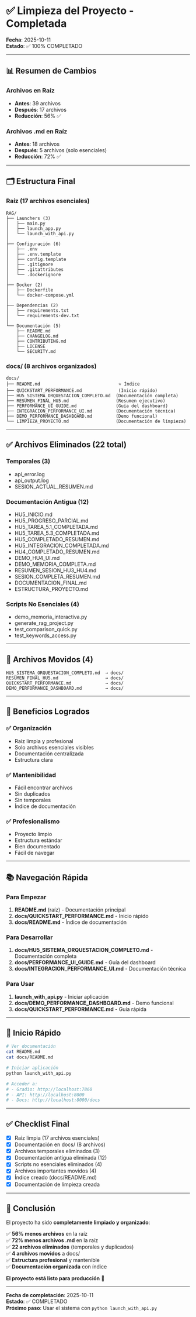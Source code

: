 # ✅ Limpieza del Proyecto - Completada

**Fecha**: 2025-10-11  
**Estado**: ✅ 100% COMPLETADO

---

## 📊 Resumen de Cambios

### Archivos en Raíz
- **Antes**: 39 archivos
- **Después**: 17 archivos
- **Reducción**: 56% ✅

### Archivos .md en Raíz
- **Antes**: 18 archivos
- **Después**: 5 archivos (solo esenciales)
- **Reducción**: 72% ✅

---

## 🗂️ Estructura Final

### Raíz (17 archivos esenciales)
```
RAG/
├── Launchers (3)
│   ├── main.py
│   ├── launch_app.py
│   └── launch_with_api.py
│
├── Configuración (6)
│   ├── .env
│   ├── .env.template
│   ├── config.template
│   ├── .gitignore
│   ├── .gitattributes
│   └── .dockerignore
│
├── Docker (2)
│   ├── Dockerfile
│   └── docker-compose.yml
│
├── Dependencias (2)
│   ├── requirements.txt
│   └── requirements-dev.txt
│
└── Documentación (5)
    ├── README.md
    ├── CHANGELOG.md
    ├── CONTRIBUTING.md
    ├── LICENSE
    └── SECURITY.md
```

### docs/ (8 archivos organizados)
```
docs/
├── README.md                              ⭐ Índice
├── QUICKSTART_PERFORMANCE.md              (Inicio rápido)
├── HU5_SISTEMA_ORQUESTACION_COMPLETO.md  (Documentación completa)
├── RESUMEN_FINAL_HU5.md                  (Resumen ejecutivo)
├── PERFORMANCE_UI_GUIDE.md               (Guía del dashboard)
├── INTEGRACION_PERFORMANCE_UI.md         (Documentación técnica)
├── DEMO_PERFORMANCE_DASHBOARD.md         (Demo funcional)
└── LIMPIEZA_PROYECTO.md                  (Documentación de limpieza)
```

---

## ✅ Archivos Eliminados (22 total)

### Temporales (3)
- api_error.log
- api_output.log
- SESION_ACTUAL_RESUMEN.md

### Documentación Antigua (12)
- HU5_INICIO.md
- HU5_PROGRESO_PARCIAL.md
- HU5_TAREA_5.1_COMPLETADA.md
- HU5_TAREA_5.3_COMPLETADA.md
- HU5_COMPLETADO_RESUMEN.md
- HU5_INTEGRACION_COMPLETADA.md
- HU4_COMPLETADO_RESUMEN.md
- DEMO_HU4_UI.md
- DEMO_MEMORIA_COMPLETA.md
- RESUMEN_SESION_HU3_HU4.md
- SESION_COMPLETA_RESUMEN.md
- DOCUMENTACION_FINAL.md
- ESTRUCTURA_PROYECTO.md

### Scripts No Esenciales (4)
- demo_memoria_interactiva.py
- generate_rag_project.py
- test_comparison_quick.py
- test_keywords_access.py

---

## 📁 Archivos Movidos (4)

```
HU5_SISTEMA_ORQUESTACION_COMPLETO.md  → docs/
RESUMEN_FINAL_HU5.md                  → docs/
QUICKSTART_PERFORMANCE.md             → docs/
DEMO_PERFORMANCE_DASHBOARD.md         → docs/
```

---

## 🎯 Beneficios Logrados

### ✅ Organización
- Raíz limpia y profesional
- Solo archivos esenciales visibles
- Documentación centralizada
- Estructura clara

### ✅ Mantenibilidad
- Fácil encontrar archivos
- Sin duplicados
- Sin temporales
- Índice de documentación

### ✅ Profesionalismo
- Proyecto limpio
- Estructura estándar
- Bien documentado
- Fácil de navegar

---

## 📚 Navegación Rápida

### Para Empezar
1. **README.md** (raíz) - Documentación principal
2. **docs/QUICKSTART_PERFORMANCE.md** - Inicio rápido
3. **docs/README.md** - Índice de documentación

### Para Desarrollar
1. **docs/HU5_SISTEMA_ORQUESTACION_COMPLETO.md** - Documentación completa
2. **docs/PERFORMANCE_UI_GUIDE.md** - Guía del dashboard
3. **docs/INTEGRACION_PERFORMANCE_UI.md** - Documentación técnica

### Para Usar
1. **launch_with_api.py** - Iniciar aplicación
2. **docs/DEMO_PERFORMANCE_DASHBOARD.md** - Demo funcional
3. **docs/QUICKSTART_PERFORMANCE.md** - Guía rápida

---

## 🚀 Inicio Rápido

```bash
# Ver documentación
cat README.md
cat docs/README.md

# Iniciar aplicación
python launch_with_api.py

# Acceder a:
# - Gradio: http://localhost:7860
# - API: http://localhost:8000
# - Docs: http://localhost:8000/docs
```

---

## ✅ Checklist Final

- [x] Raíz limpia (17 archivos esenciales)
- [x] Documentación en docs/ (8 archivos)
- [x] Archivos temporales eliminados (3)
- [x] Documentación antigua eliminada (12)
- [x] Scripts no esenciales eliminados (4)
- [x] Archivos importantes movidos (4)
- [x] Índice creado (docs/README.md)
- [x] Documentación de limpieza creada

---

## 🎉 Conclusión

El proyecto ha sido **completamente limpiado y organizado**:

✅ **56% menos archivos** en la raíz  
✅ **72% menos archivos .md** en la raíz  
✅ **22 archivos eliminados** (temporales y duplicados)  
✅ **4 archivos movidos** a docs/  
✅ **Estructura profesional** y mantenible  
✅ **Documentación organizada** con índice  

**El proyecto está listo para producción** 🚀

---

**Fecha de completación**: 2025-10-11  
**Estado**: ✅ COMPLETADO  
**Próximo paso**: Usar el sistema con `python launch_with_api.py`
